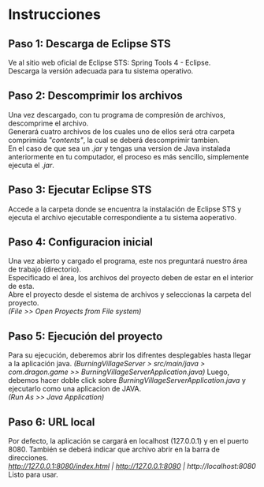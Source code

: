 # Instrucciones
## Paso 1: Descarga de Eclipse STS
Ve al sitio web oficial de Eclipse STS: Spring Tools 4 - Eclipse.  
Descarga la versión adecuada para tu sistema operativo.
## Paso 2: Descomprimir los archivos
Una vez descargado, con tu programa de compresión de archivos, descomprime el archivo.  
Generará cuatro archivos de los cuales uno de ellos será otra carpeta comprimida _"contents"_, la cual se deberá descomprimir tambien.  
En el caso de que sea un _.jar_ y tengas una version de Java instalada anteriormente en tu computador, el proceso es más sencillo, simplemente ejecuta el _.jar_.
## Paso 3: Ejecutar Eclipse STS
Accede a la carpeta donde se encuentra la instalación de Eclipse STS y ejecuta el archivo ejecutable correspondiente a tu sistema aoperativo.
## Paso 4: Configuracion inicial
Una vez abierto y cargado el programa, este nos preguntará nuestro área de trabajo (directorio).  
Especificado el área, los archivos del proyecto deben de estar en el interior de esta.  
Abre el proyecto desde el sistema de archivos y seleccionas la carpeta del proyecto.  
_(File >> Open Proyects from File system)_
## Paso 5: Ejecución del proyecto
Para su ejecución, deberemos abrir los difrentes desplegables hasta llegar a la aplicación java. 
_(BurningVillageServer > src/main/java > com.dragon.game >> BurningVillageServerApplication.java)_
Luego, debemos hacer doble click sobre _BurningVillageServerApplication.java_ y ejecutarlo como una aplicacion de JAVA.  
_(Run As >> Java Application)_
## Paso 6: URL local
Por defecto, la aplicación se cargará en localhost (127.0.0.1) y en el puerto 8080. También se deberá indicar que archivo abrir en la barra de direcciones.  
_http://127.0.0.1:8080/index.html | http://127.0.0.1:8080 | http://localhost:8080_  
Listo para usar.